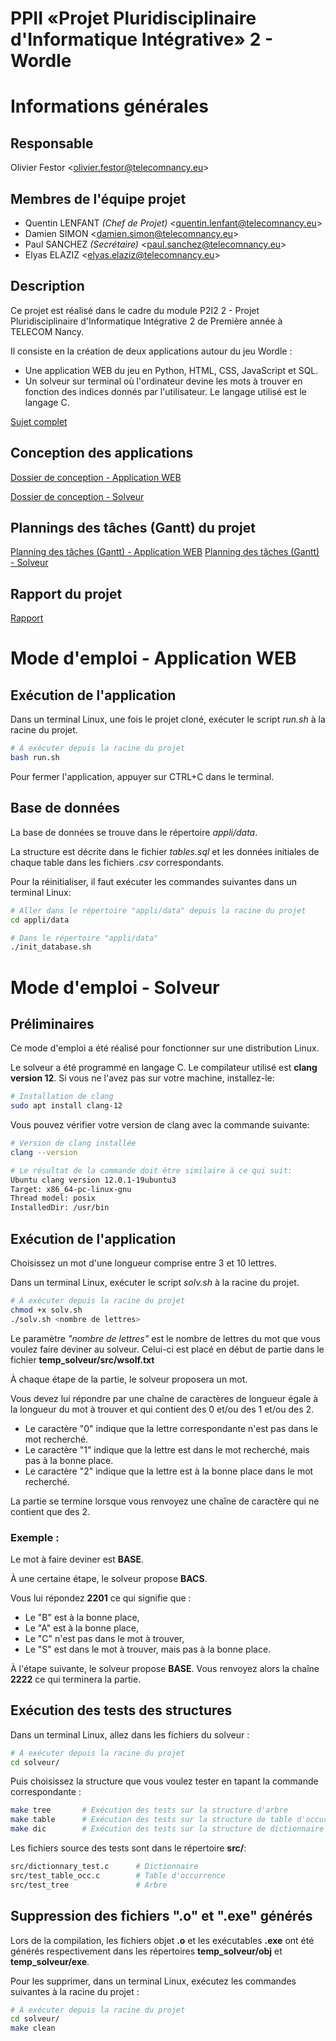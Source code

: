 # **PPII «Projet Pluridisciplinaire d'Informatique Intégrative» 2 - Wordle**


# Informations générales
## Responsable

Olivier Festor <<olivier.festor@telecomnancy.eu>>


## Membres de l'équipe projet
- Quentin LENFANT *(Chef de Projet)* <<quentin.lenfant@telecomnancy.eu>>
- Damien SIMON <<damien.simon@telecomnancy.eu>>
- Paul SANCHEZ *(Secrétaire)* <<paul.sanchez@telecomnancy.eu>>
- Elyas ELAZIZ <<elyas.elaziz@telecomnancy.eu>>


## Description

Ce projet est réalisé dans le cadre du module P2I2 2 - Projet Pluridisciplinaire d'Informatique Intégrative 2 de Première année à TELECOM Nancy.

Il consiste en la création de deux applications autour du jeu Wordle :
- Une application WEB du jeu en Python, HTML, CSS, JavaScript et SQL.
- Un solveur sur terminal où l'ordinateur devine les mots à trouver en fonction des indices donnés par l'utilisateur. Le langage utilisé est le langage C.

[Sujet complet](./Sujet_P2I2_2_Wordle.pdf)


## Conception des applications

[Dossier de conception - Application WEB](./Conception_application_web.pdf)

[Dossier de conception - Solveur](./Conception_solveur.pdf)


## Plannings des tâches (Gantt) du projet

[Planning des tâches (Gantt) - Application WEB](https://docs.google.com/spreadsheets/d/1sz8TemHDO66MD2cEXAMvSilQM0ajqywi5HdHzMRzw44/edit?usp=sharing)
[Planning des tâches (Gantt) - Solveur](https://docs.google.com/spreadsheets/d/1uYkEPePmoIYob3N8ON1gJfrEZKpzgf4EvqCg9EoEarU/edit?usp=sharing)


## Rapport du projet

[Rapport](./Rapport_PPII_2-GroupeE12.pdf)



# Mode d'emploi - Application WEB
## Exécution de l'application
Dans un terminal Linux, une fois le projet cloné, exécuter le script *run.sh* à la racine du projet.
```bash
# À exécuter depuis la racine du projet
bash run.sh
```
Pour fermer l'application, appuyer sur CTRL+C dans le terminal.


## Base de données
La base de données se trouve dans le répertoire *appli/data*.

La structure est décrite dans le fichier *tables.sql* et les données initiales de chaque table dans les fichiers *.csv* correspondants.

Pour la réinitialiser, il faut exécuter les commandes suivantes dans un terminal Linux:
```bash
# Aller dans le répertoire "appli/data" depuis la racine du projet
cd appli/data

# Dans le répertoire "appli/data"
./init_database.sh
```


# Mode d'emploi - Solveur
## Préliminaires
Ce mode d'emploi a été réalisé pour fonctionner sur une distribution Linux.

Le solveur a été programmé en langage C.
Le compilateur utilisé est **clang version 12**. Si vous ne l'avez pas sur votre machine, installez-le:
```bash
# Installation de clang
sudo apt install clang-12
```
Vous pouvez vérifier votre version de clang avec la commande suivante:
```bash
# Version de clang installée
clang --version

# Le résultat de la commande doit être similaire à ce qui suit:
Ubuntu clang version 12.0.1-19ubuntu3
Target: x86_64-pc-linux-gnu
Thread model: posix
InstalledDir: /usr/bin
```

## Exécution de l'application
Choisissez un mot d'une longueur comprise entre 3 et 10 lettres.

Dans un terminal Linux, exécuter le script *solv.sh* à la racine du projet.
```bash
# À exécuter depuis la racine du projet
chmod +x solv.sh
./solv.sh <nombre de lettres>
```
Le paramètre *"nombre de lettres"* est le nombre de lettres du mot que vous voulez faire deviner au solveur. Celui-ci est placé en début de partie dans le fichier **temp_solveur/src/wsolf.txt**

À chaque étape de la partie, le solveur proposera un mot. 

Vous devez lui répondre par une chaîne de caractères de longueur égale à la longueur du mot à trouver et qui contient des 0 et/ou des 1 et/ou des 2.
- Le caractère "0" indique que la lettre correspondante n'est pas dans le mot recherché.
- Le caractère "1" indique que la lettre est dans le mot recherché, mais pas à la bonne place.
- Le caractère "2" indique que la lettre est à la bonne place dans le mot recherché.

La partie se termine lorsque vous renvoyez une chaîne de caractère qui ne contient que des 2.

### Exemple :

Le mot à faire deviner est **BASE**.

À une certaine étape, le solveur propose **BACS**.

Vous lui répondez **2201** ce qui signifie que :
- Le "B" est à la bonne place,
- Le "A" est à la bonne place,
- Le "C" n'est pas dans le mot à trouver,
- Le "S" est dans le mot à trouver, mais pas à la bonne place.

À l'étape suivante, le solveur propose **BASE**.
Vous renvoyez alors la chaîne **2222** ce qui terminera la partie.

<!-- Pour fermer le solveur en cours de partie, appuyer sur CTRL+C dans le terminal. -->

## Exécution des tests des structures
Dans un terminal Linux, allez dans les fichiers du solveur :
```bash
# À exécuter depuis la racine du projet
cd solveur/
```
Puis choisissez la structure que vous voulez tester en tapant la commande correspondante :
```bash
make tree       # Exécution des tests sur la structure d'arbre
make table      # Exécution des tests sur la structure de table d'occurrence
make dic        # Exécution des tests sur la structure de dictionnaire
```
Les fichiers source des tests sont dans le répertoire **src/**:
```bash
src/dictionnary_test.c      # Dictionnaire
src/test_table_occ.c        # Table d'occurrence
src/test_tree               # Arbre
```

## Suppression des fichiers ".o" et ".exe" générés
Lors de la compilation, les fichiers objet **.o** et les exécutables **.exe** ont été générés respectivement dans les répertoires **temp_solveur/obj** et **temp_solveur/exe**.

Pour les supprimer, dans un terminal Linux, exécutez les commandes suivantes à la racine du projet :
```bash
# À exécuter depuis la racine du projet
cd solveur/
make clean
```
